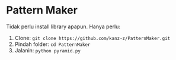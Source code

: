 # Pattern Maker
Tidak perlu install library apapun. Hanya perlu:
1. Clone:
  ```git clone https://github.com/kanz-z/PatternMaker.git```
2. Pindah folder:
  ```cd PatternMaker```
3. Jalanin:
  ```python pyramid.py```
